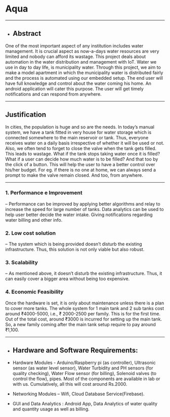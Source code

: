 # Aqua

---

- ## Abstract

One of the most important aspect of any institution includes water management. It is crucial aspect as now-a-days
water resources are very limited and nobody can afford its wastage. This project deals about automation in the water
distribution and management with IoT. Water we use in day to day life, is municipality water. Through this project,
we aim to make a model apartment in which the municipality water is distributed fairly and the process is automated
using our embedded setup. The end user will have full knowledge and control about the water coming his home. An
android application will cater this purpose. The user will get timely notifications and can respond from anywhere.

---
## Justification

In cities, the population is huge and so are the needs. In today’s manual system, we have a tank fitted in very house
for water storage which is connected somewhere to the main reservoir or tank. Thus, everyone receives water on a
daily basis irrespective of whether it will be used or not. Also, we often tend to forget to close the valve when the
tank gets filled. This leads to wastage. What if the tank stops taking water once it is filled? What if a user can decide
how much water is to be filled? And that too by the click of a button. This will help the user to have a better control
over his/her budget. For eg. if there is no one at home, we can always send a prompt to make the valve remain
closed. And too, from anywhere. 

---

### 1. Performance e Improvement

– Performance can be improved by applying better algorithms and relay to increase the
speed for large number of tanks. Data analytics can be used to help user better decide the water intake. Giving
notifications regarding water billing and other info.

### 2. Low cost solution

– The system which is being provided doesn’t disturb the existing infrastructure. Thus, this
solution is not only viable but also robust. 

### 3. Scalability

– As mentioned above, it doesn’t disturb the existing infrastructure. Thus, it can easily cover a bigger
area without being too expensive.

### 4. Economic Feasibility

Once the hardware is set, it is only about maintenance unless there is a plan to cover more
tanks. The whole system for 1 main tank and 2 sub tanks cost around ₹4000-5000, i.e., ₹ 2000-2500 per family.
This is for the first time. Out of the total cost, around ₹3000 is incurred for setting up the main tank. So, a new
family coming after the main tank setup require to pay around ₹1,100. 

---
- ## Hardware and Software Requirements:

+ Hardware Modules - Arduino/Raspberry pi (as controller), Ultrasonic sensor (as water
level sensor), Water Turbidity and PH sensors (for quality checking), Water Flow sensor
(for billing), Solenoid valves (to control the flow), pipes. Most of the components are
available in lab or with us. Cumulatively, all this will cost around Rs.2000.

+ Networking Modules – Wifi, Cloud Database Service(Firebase).

+ GUI and Data Analytics : Android App, Data Analytics of water quality and quantity
usage as well as billing. 
